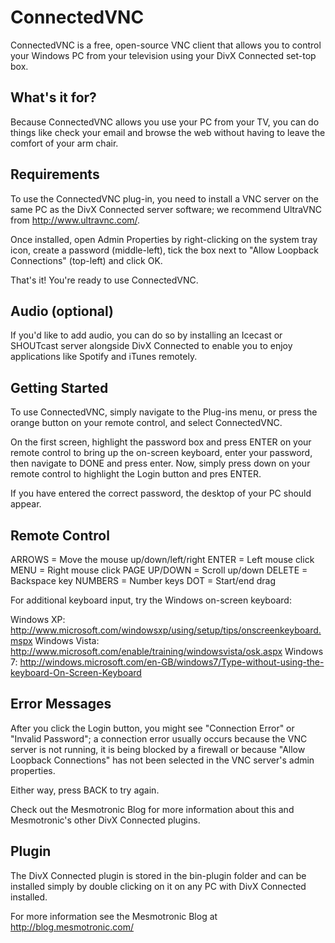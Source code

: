 ConnectedVNC
=============

ConnectedVNC is a free, open-source VNC client that allows you to control your Windows PC from your television using your DivX Connected set-top box.

What's it for?
--------------

Because ConnectedVNC allows you use your PC from your TV, you can do things like check your email and browse the web without having to leave the comfort of your arm chair.

Requirements
------------

To use the ConnectedVNC plug-in, you need to install a VNC server on the same PC as the DivX Connected server software; we recommend UltraVNC from http://www.ultravnc.com/.

Once installed, open Admin Properties by right-clicking on the system tray icon, create a password (middle-left), tick the box next to "Allow Loopback Connections" (top-left) and click OK.

That's it! You're ready to use ConnectedVNC.

Audio (optional)
----------------

If you'd like to add audio, you can do so by installing an Icecast or SHOUTcast server alongside DivX Connected to enable you to enjoy applications like Spotify and iTunes remotely.

Getting Started
---------------

To use ConnectedVNC, simply navigate to the Plug-ins menu, or press the orange button on your remote control, and select ConnectedVNC.

On the first screen, highlight the password box and press ENTER on your remote control to bring up the on-screen keyboard, enter your password, then navigate to DONE and press enter. Now, simply press down on your remote control to highlight the Login button and pres ENTER.

If you have entered the correct password, the desktop of your PC should appear.

Remote Control
--------------

ARROWS = Move the mouse up/down/left/right
ENTER = Left mouse click
MENU = Right mouse click
PAGE UP/DOWN = Scroll up/down 
DELETE = Backspace key 
NUMBERS = Number keys 
DOT = Start/end drag

For additional keyboard input, try the Windows on-screen keyboard:

Windows XP: http://www.microsoft.com/windowsxp/using/setup/tips/onscreenkeyboard.mspx Windows Vista: http://www.microsoft.com/enable/training/windowsvista/osk.aspx Windows 7: http://windows.microsoft.com/en-GB/windows7/Type-without-using-the-keyboard-On-Screen-Keyboard

Error Messages
--------------

After you click the Login button, you might see "Connection Error" or "Invalid Password"; a connection error usually occurs because the VNC server is not running, it is being blocked by a firewall or because "Allow Loopback Connections" has not been selected in the VNC server's admin properties.

Either way, press BACK to try again.

Check out the Mesmotronic Blog for more information about this and Mesmotronic's other DivX Connected plugins.

Plugin
------

The DivX Connected plugin is stored in the bin-plugin folder and can be installed simply by double clicking on it on any PC with DivX Connected installed.

For more information see the Mesmotronic Blog at http://blog.mesmotronic.com/
